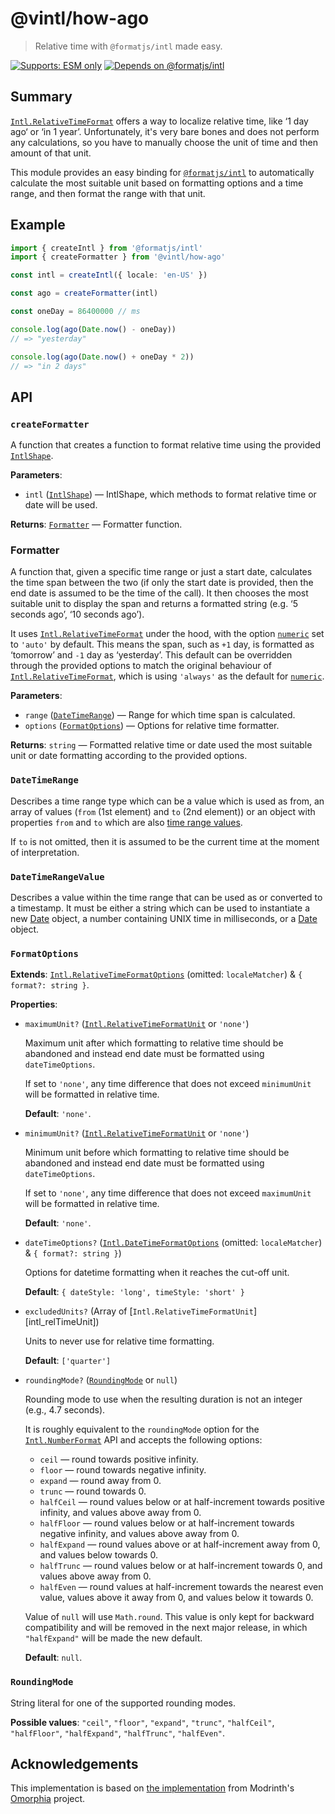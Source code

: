 # **@vintl/how-ago**

> Relative time with `@formatjs/intl` made easy.

[![Supports: ESM only](https://img.shields.io/static/v1?label=Format&message=ESM%20only&color=blue&style=flat-square)](https://gist.github.com/sindresorhus/a39789f98801d908bbc7ff3ecc99d99c) [![Depends on @formatjs/intl](https://img.shields.io/static/v1?label=Requires&message=%40formatjs%2Fintl&color=lightgray&style=flat-square)][formatjs_intl]

## **Summary**

[`Intl.RelativeTimeFormat`] offers a way to localize relative time, like ‘1 day ago‘ or ‘in 1 year’. Unfortunately, it's very bare bones and does not perform any calculations, so you have to manually choose the unit of time and then amount of that unit.

This module provides an easy binding for [`@formatjs/intl`][formatjs_intl] to automatically calculate the most suitable unit based on formatting options and a time range, and then format the range with that unit.

[`Intl.RelativeTimeFormat`]: https://developer.mozilla.org/en-US/docs/Web/JavaScript/Reference/Global_Objects/Intl/RelativeTimeFormat
[formatjs_intl]: https://npm.im/@formatjs/intl

## **Example**

```ts
import { createIntl } from '@formatjs/intl'
import { createFormatter } from '@vintl/how-ago'

const intl = createIntl({ locale: 'en-US' })

const ago = createFormatter(intl)

const oneDay = 86400000 // ms

console.log(ago(Date.now() - oneDay))
// => "yesterday"

console.log(ago(Date.now() + oneDay * 2))
// => "in 2 days"
```

## **API**

### **`createFormatter`**

A function that creates a function to format relative time using the provided [`IntlShape`][intl_shape].

**Parameters**:

- `intl` ([`IntlShape`][intl_shape]) — IntlShape, which methods to format relative time or date will be used.

**Returns**: [`Formatter`](#formatter) — Formatter function.

[intl_shape]: https://formatjs.io/docs/intl/#intlshape

### **Formatter**

A function that, given a specific time range or just a start date, calculates the time span between the two (if only the start date is provided, then the end date is assumed to be the time of the call). It then chooses the most suitable unit to display the span and returns a formatted string (e.g. ‘5 seconds ago’, ‘10 seconds ago’).

It uses [`Intl.RelativeTimeFormat`] under the hood, with the option [`numeric`] set to `'auto'` by default. This means the span, such as `+1` day, is formatted as ‘tomorrow’ and `-1` day as ‘yesterday’. This default can be overridden through the provided options to match the original behaviour of [`Intl.RelativeTimeFormat`], which is using `'always'` as the default for [`numeric`].

[`numeric`]: https://developer.mozilla.org/en-US/docs/Web/JavaScript/Reference/Global_Objects/Intl/RelativeTimeFormat/RelativeTimeFormat#numeric

**Parameters**:

- `range` ([`DateTimeRange`](#datetimerange)) — Range for which time span is calculated.
- `options` ([`FormatOptions`](#formatoptions)) — Options for relative time formatter.

**Returns**: `string` — Formatted relative time or date used the most suitable unit or date formatting according to the provided options.

### **`DateTimeRange`**

Describes a time range type which can be a value which is used as from, an array of values (`from` (1st element) and `to` (2nd element)) or an object with properties `from` and `to` which are also [time range values](#datetimerangevalue).

If `to` is not omitted, then it is assumed to be the current time at the moment of interpretation.

### **`DateTimeRangeValue`**

Describes a value within the time range that can be used as or converted to a timestamp. It must be either a string which can be used to instantiate a new [Date][date_global] object, a number containing UNIX time in milliseconds, or a [Date][date_global] object.

[date_global]: https://developer.mozilla.org/en-US/docs/Web/JavaScript/Reference/Global_Objects/Date

### `FormatOptions`

**Extends**: [`Intl.RelativeTimeFormatOptions`] (omitted: `localeMatcher`) & `{ format?: string }`.

[`Intl.RelativeTimeFormatOptions`]: https://developer.mozilla.org/en-US/docs/Web/JavaScript/Reference/Global_Objects/Intl/RelativeTimeFormat/RelativeTimeFormat#options

**Properties**:

- `maximumUnit?` ([`Intl.RelativeTimeFormatUnit`] or `'none'`)

  Maximum unit after which formatting to relative time should be abandoned and instead end date must be formatted using `dateTimeOptions`.

  If set to `'none'`, any time difference that does not exceed `minimumUnit` will be formatted in relative time.

  **Default**: `'none'`.

- `minimumUnit?` ([`Intl.RelativeTimeFormatUnit`] or `'none'`)

  Minimum unit before which formatting to relative time should be abandoned and instead end date must be formatted using `dateTimeOptions`.

  If set to `'none'`, any time difference that does not exceed `maximumUnit` will be formatted in relative time.

  **Default**: `'none'`.

- `dateTimeOptions?` ([`Intl.DateTimeFormatOptions`] (omitted: `localeMatcher`) & `{ format?: string }`)

  Options for datetime formatting when it reaches the cut-off unit.

  **Default**: `{ dateStyle: 'long', timeStyle: 'short' }`

- `excludedUnits?` (Array of [`Intl.RelativeTimeFormatUnit`][intl_relTimeUnit])

  Units to never use for relative time formatting.

  **Default**: `['quarter']`

- `roundingMode?` ([`RoundingMode`] or `null`)

  Rounding mode to use when the resulting duration is not an integer (e.g., 4.7 seconds).

  It is roughly equivalent to the `roundingMode` option for the [`Intl.NumberFormat`] API and accepts the following options:

  - `ceil` — round towards positive infinity.
  - `floor` — round towards negative infinity.
  - `expand` — round away from 0.
  - `trunc` — round towards 0.
  - `halfCeil` — round values below or at half-increment towards positive infinity, and values above away from 0.
  - `halfFloor` — round values below or at half-increment towards negative infinity, and values above away from 0.
  - `halfExpand` — round values above or at half-increment away from 0, and values below towards 0.
  - `halfTrunc` — round values below or at half-increment towards 0, and values above away from 0.
  - `halfEven` — round values at half-increment towards the nearest even value, values above it away from 0, and values below it towards 0.

  Value of `null` will use `Math.round`. This value is only kept for backward compatibility and will be removed in the next major release, in which `"halfExpand"` will be made the new default.

  **Default**: `null`.

[`Intl.NumberFormat`]: https://developer.mozilla.org/en-US/docs/Web/JavaScript/Reference/Global_Objects/Intl/NumberFormat
[`Intl.DateTimeFormatOptions`]: https://developer.mozilla.org/en-US/docs/Web/JavaScript/Reference/Global_Objects/Intl/DateTimeFormat/DateTimeFormat#options
[`Intl.RelativeTimeFormatUnit`]: https://developer.mozilla.org/en-US/docs/Web/JavaScript/Reference/Global_Objects/Intl/RelativeTimeFormat/format#unit

### `RoundingMode`

[`RoundingMode`]: #roundingmode

String literal for one of the supported rounding modes.

**Possible values**: `"ceil"`, `"floor"`, `"expand"`, `"trunc"`, `"halfCeil"`, `"halfFloor"`, `"halfExpand"`, `"halfTrunc"`, `"halfEven"`.

## Acknowledgements

This implementation is based on [the implementation][omorphia_impl] from Modrinth's [Omorphia] project.

[Omorphia]: https://github.com/modrinth/omorphia/
[omorphia_impl]: https://github.com/modrinth/omorphia/blob/87251878a582616d65301aa9881b3ac585ace97e/src/utils/ago.ts
